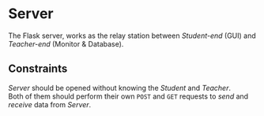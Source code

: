 # Server

The Flask server, works as the relay station between *Student-end* (GUI) and *Teacher-end* (Monitor & Database).

## Constraints

*Server* should be opened without knowing the *Student* and *Teacher*. \
Both of them should perform their own `POST` and `GET` requests to *send* and *receive* data from *Server*.
